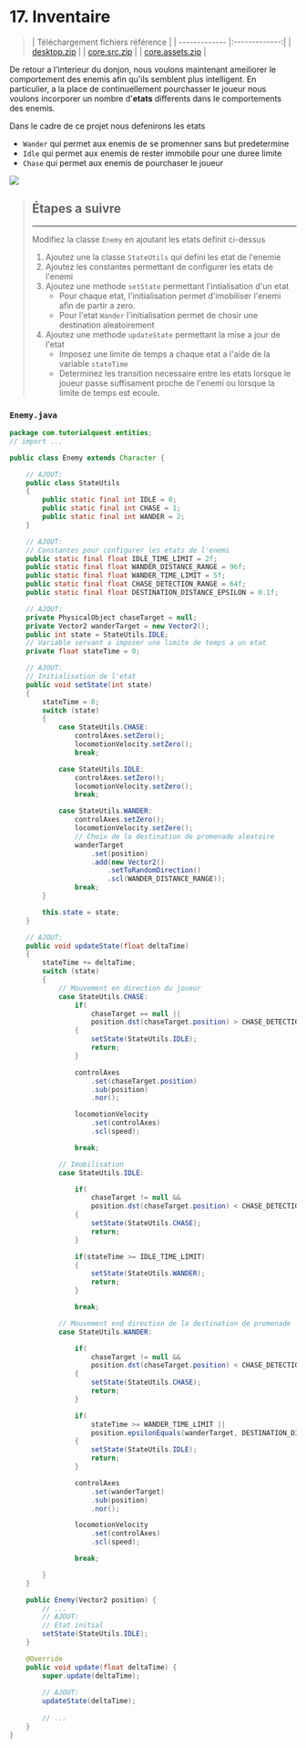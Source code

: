 # 17. Inventaire

> | Téléchargement fichiers référence |
> | ------------- |:-------------:|
> | <a href="./resources/part-avatar-attack/desktop.zip" download>desktop.zip</a> |
> | <a href="./resources/part-avatar-attack/core.src.zip" download>core.src.zip</a> |
> | <a href="./resources/part-avatar-attack/core.assets.zip" download>core.assets.zip</a> |

De retour a l'interieur du donjon, nous voulons maintenant ameiliorer le comportement des enemis afin qu'ils semblent plus intelligent. En particulier, a la place de continuellement pourchasser le joueur nous voulons incorporer un nombre d'**etats** differents dans le comportements des enemis.

Dans le cadre de ce projet nous defenirons les etats
* `Wander` qui permet aux enemis de se promenner sans but predetermine
* `Idle` qui permet aux enemis de rester immobile pour une duree limite
* `Chase` qui permet aux enemis de pourchaser le joueur

![](./resources/better-enemies.gif)

> ## Étapes a suivre
> ---
> Modifiez la classe `Enemy` en ajoutant les etats definit ci-dessus
> 1. Ajoutez une la classe `StateUtils` qui defini les etat de l'enemie 
> 2. Ajoutez les constantes permettant de configurer les etats de l'enemi
> 3. Ajoutez une methode `setState` permettant l'intialisation d'un etat
>     * Pour chaque etat, l'initialisation permet d'imobiliser l'enemi afin de partir a zero.
>     * Pour l'etat `Wander` l'initialisation permet de chosir une destination aleatoirement
> 4. Ajoutez une methode `updateState` permettant la mise a jour de l'etat
>     * Imposez une limite de temps a chaque etat a l'aide de la variable `stateTime`
>     * Determinez les transition necessaire entre les etats lorsque le joueur passe suffisament proche de l'enemi ou lorsque la limite de temps est ecoule.  

### `Enemy.java`
```java
package com.tutorialquest.entities;
// import ...

public class Enemy extends Character {

    // AJOUT:
    public class StateUtils
    {
        public static final int IDLE = 0;
        public static final int CHASE = 1;
        public static final int WANDER = 2;
    }

    // AJOUT:
    // Constantes pour configurer les etats de l'enemi
    public static final float IDLE_TIME_LIMIT = 2f;
    public static final float WANDER_DISTANCE_RANGE = 96f;
    public static final float WANDER_TIME_LIMIT = 5f;
    public static final float CHASE_DETECTION_RANGE = 64f;
    public static final float DESTINATION_DISTANCE_EPSILON = 0.1f;

    // AJOUT:
    private PhysicalObject chaseTarget = null;
    private Vector2 wanderTarget = new Vector2();
    public int state = StateUtils.IDLE;
    // Variable servant a imposer une limite de temps a un etat
    private float stateTime = 0;

    // AJOUT:
    // Initialisation de l'etat    
    public void setState(int state)
    {
        stateTime = 0;
        switch (state)
        {
            case StateUtils.CHASE:
                controlAxes.setZero();
                locomotionVelocity.setZero();
                break;

            case StateUtils.IDLE:
                controlAxes.setZero();
                locomotionVelocity.setZero();
                break;

            case StateUtils.WANDER:
                controlAxes.setZero();
                locomotionVelocity.setZero();
                // Choix de la destination de promenade aleatoire
                wanderTarget
                    .set(position)
                    .add(new Vector2()
                        .setToRandomDirection()
                        .scl(WANDER_DISTANCE_RANGE));
                break;
        }

        this.state = state;
    }

    // AJOUT:
    public void updateState(float deltaTime)
    {
        stateTime += deltaTime;
        switch (state)
        {
            // Mouvement en direction du joueur
            case StateUtils.CHASE:
                if(
                    chaseTarget == null ||
                    position.dst(chaseTarget.position) > CHASE_DETECTION_RANGE)
                {
                    setState(StateUtils.IDLE);
                    return;
                }

                controlAxes
                    .set(chaseTarget.position)
                    .sub(position)
                    .nor();

                locomotionVelocity
                    .set(controlAxes)
                    .scl(speed);

                break;

            // Imobilisation
            case StateUtils.IDLE:

                if(
                    chaseTarget != null &&
                    position.dst(chaseTarget.position) < CHASE_DETECTION_RANGE)
                {
                    setState(StateUtils.CHASE);
                    return;
                }

                if(stateTime >= IDLE_TIME_LIMIT)
                {
                    setState(StateUtils.WANDER);
                    return;
                }

                break;

            // Mouvement end direction de la destination de promenade
            case StateUtils.WANDER:

                if(
                    chaseTarget != null &&
                    position.dst(chaseTarget.position) < CHASE_DETECTION_RANGE)
                {
                    setState(StateUtils.CHASE);
                    return;
                }

                if(
                    stateTime >= WANDER_TIME_LIMIT ||
                    position.epsilonEquals(wanderTarget, DESTINATION_DISTANCE_EPSILON))
                {
                    setState(StateUtils.IDLE);
                    return;
                }

                controlAxes
                    .set(wanderTarget)
                    .sub(position)
                    .nor();

                locomotionVelocity
                    .set(controlAxes)
                    .scl(speed);

                break;

        }
    }

    public Enemy(Vector2 position) {
        // ...
        // AJOUT:
        // Etat initial
        setState(StateUtils.IDLE);
    }

    @Override
    public void update(float deltaTime) {
        super.update(deltaTime);
        
        // AJOUT:
        updateState(deltaTime);
        
        // ...
    }
}
```